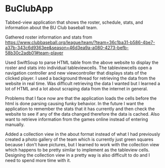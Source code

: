 # BuClubApp
Tabbed-view application that shows the roster, schedule, stats, and information about the BU Club baseball team. 

Gathered roster information and stats from https://www.clubbaseball.org/league/team/?team=36c1ba31-b586-4be7-a37b-343c6d9363ee&season=46d3ea9a-a080-4273-befb-58b30c2adb01#team-player

Used SwiftSoup to parse HTML table from the above website to display the roster and stats into individual tableviewcells. The tableviewcells open a navigation controller and new viewcontroller that displays stats of the clicked player. I used a background thread for retrieving the data from the website in real time. Was difficult retrieving the data I wanted but I learned a lot of HTML and a lot about scraping data from the internet in general. 

Problems that I face now are that the application loads the cells before the html is done parsing causing funky behavior. In the future I want the application to remember the stats that it has currently and then check the website to see if any of the data changed therefore the data is cached. Also want to retrieve information from the games online instead of entering manually. 

Added a collection view in the about format instead of what I had previously created a photo gallery of the team which is currently just green squares because I don't have pictures, but I learned to work with the collection view which happens to be pretty similar to implement as the tableview cells. Designing the collection view in a pretty way is also difficult to do and I need to spend more time with it. 
